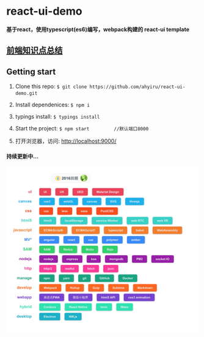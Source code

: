 # react-ui-demo
#### 基于react，使用typescript(es6)编写，webpack构建的 react-ui template

## [前端知识点总结](./doc/前端知识点.md)

## Getting start
1. Clone this repo:
`
$ git clone https://github.com/ahyiru/react-ui-demo.git
`

2. Install dependenices:
`
$ npm i
`

3. typings install:
`
$ typings install
`

4. Start the project:
`
$ npm start 		//默认端口8000
`

5. 打开浏览器，访问: [http://localhost:9000/](http://localhost:9000/)

#### 持续更新中...

![2016回顾](doc/2016.png)

